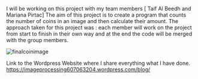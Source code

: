 I will be working on this project with my team members [ Taif Al Beedh and Mariana Pirtac]
The aim of this project is to create a program that counts the number of coins in an image and then calculate their amount.
The approach taken for this project was : each member will work on the project from start to finish in their own way and at the end the code will be merged with the group members.

![finalcoinimage](https://user-images.githubusercontent.com/47186806/107751020-bba72900-6d14-11eb-8ec6-cfcefbb167b1.PNG)


Link to the Wordpress Website where I share everything what I have done.
https://imageprocessing607063204.wordpress.com/blog/
